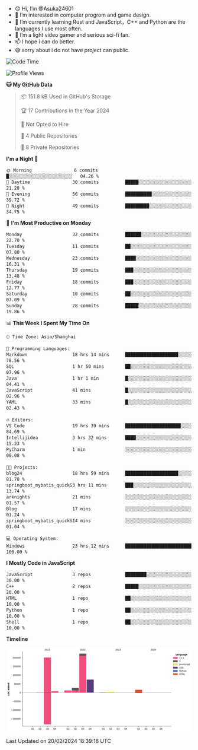 - 😊 Hi, I’m @Asuka24601
- 👀 I’m interested in computer progrom and game design.
- 🌱 I’m currently learning Rust and JavaScript，C++ and Python are the languages I use most often.
- 💞️ I’m a light video gamer and serious sci-fi fan.
- 📫 I hope i can do better.
- 😅 sorry about i do not have project can public.

<!--START_SECTION:waka-->
![Code Time](http://img.shields.io/badge/Code%20Time-489%20hrs%2050%20mins-blue)

![Profile Views](http://img.shields.io/badge/Profile%20Views-0-blue)

**🐱 My GitHub Data** 

> 📦 151.8 kB Used in GitHub's Storage 
 > 
> 🏆 17 Contributions in the Year 2024
 > 
> 🚫 Not Opted to Hire
 > 
> 📜 4 Public Repositories 
 > 
> 🔑 8 Private Repositories 
 > 
**I'm a Night 🦉** 

```text
🌞 Morning                6 commits           █░░░░░░░░░░░░░░░░░░░░░░░░   04.26 % 
🌆 Daytime                30 commits          █████░░░░░░░░░░░░░░░░░░░░   21.28 % 
🌃 Evening                56 commits          ██████████░░░░░░░░░░░░░░░   39.72 % 
🌙 Night                  49 commits          █████████░░░░░░░░░░░░░░░░   34.75 % 
```
📅 **I'm Most Productive on Monday** 

```text
Monday                   32 commits          ██████░░░░░░░░░░░░░░░░░░░   22.70 % 
Tuesday                  11 commits          ██░░░░░░░░░░░░░░░░░░░░░░░   07.80 % 
Wednesday                23 commits          ████░░░░░░░░░░░░░░░░░░░░░   16.31 % 
Thursday                 19 commits          ███░░░░░░░░░░░░░░░░░░░░░░   13.48 % 
Friday                   18 commits          ███░░░░░░░░░░░░░░░░░░░░░░   12.77 % 
Saturday                 10 commits          ██░░░░░░░░░░░░░░░░░░░░░░░   07.09 % 
Sunday                   28 commits          █████░░░░░░░░░░░░░░░░░░░░   19.86 % 
```


📊 **This Week I Spent My Time On** 

```text
🕑︎ Time Zone: Asia/Shanghai

💬 Programming Languages: 
Markdown                 18 hrs 14 mins      ████████████████████░░░░░   78.56 % 
SQL                      1 hr 50 mins        ██░░░░░░░░░░░░░░░░░░░░░░░   07.96 % 
Java                     1 hr 1 min          █░░░░░░░░░░░░░░░░░░░░░░░░   04.41 % 
JavaScript               41 mins             █░░░░░░░░░░░░░░░░░░░░░░░░   02.96 % 
YAML                     33 mins             █░░░░░░░░░░░░░░░░░░░░░░░░   02.43 % 

🔥 Editors: 
VS Code                  19 hrs 39 mins      █████████████████████░░░░   84.69 % 
Intellijidea             3 hrs 32 mins       ████░░░░░░░░░░░░░░░░░░░░░   15.23 % 
PyCharm                  1 min               ░░░░░░░░░░░░░░░░░░░░░░░░░   00.08 % 

🐱‍💻 Projects: 
blog24                   18 hrs 59 mins      ████████████████████░░░░░   81.78 % 
springboot_mybatis_quickS3 hrs 11 mins       ███░░░░░░░░░░░░░░░░░░░░░░   13.74 % 
arknights                21 mins             ░░░░░░░░░░░░░░░░░░░░░░░░░   01.57 % 
Blog                     17 mins             ░░░░░░░░░░░░░░░░░░░░░░░░░   01.24 % 
springboot_mybatis_quickS14 mins             ░░░░░░░░░░░░░░░░░░░░░░░░░   01.04 % 

💻 Operating System: 
Windows                  23 hrs 12 mins      █████████████████████████   100.00 % 
```

**I Mostly Code in JavaScript** 

```text
JavaScript               3 repos             ████████░░░░░░░░░░░░░░░░░   30.00 % 
C++                      2 repos             █████░░░░░░░░░░░░░░░░░░░░   20.00 % 
HTML                     1 repo              ██░░░░░░░░░░░░░░░░░░░░░░░   10.00 % 
Python                   1 repo              ██░░░░░░░░░░░░░░░░░░░░░░░   10.00 % 
Shell                    1 repo              ██░░░░░░░░░░░░░░░░░░░░░░░   10.00 % 
```



**Timeline**

![Lines of Code chart](https://raw.githubusercontent.com/Asuka24601/Asuka24601/main/assets/bar_graph.png)


 Last Updated on 20/02/2024 18:39:18 UTC
<!--END_SECTION:waka-->
